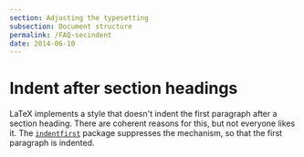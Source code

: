 ```yaml
---
section: Adjusting the typesetting
subsection: Document structure
permalink: /FAQ-secindent
date: 2014-06-10
---
```


# Indent after section headings

LaTeX implements a style that doesn't indent the first paragraph
after a section heading.  There are coherent reasons for this, but not
everyone likes it.
The [`indentfirst`](https://ctan.org/pkg/indentfirst) package
suppresses the mechanism, so that the first paragraph is
indented.

